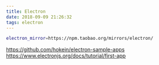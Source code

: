 ```yaml
---
title: Electron
date: 2018-09-09 21:26:32
tags: electron
--- 
```



```sh
electron_mirror=https://npm.taobao.org/mirrors/electron/
```

<https://github.com/hokein/electron-sample-apps>
<https://www.electronjs.org/docs/tutorial/first-app>
